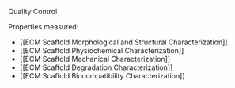 Quality Control

Properties measured:
- [[ECM Scaffold Morphological and Structural Characterization]]
- [[ECM Scaffold Physiochemical Characterization]]
- [[ECM Scaffold Mechanical Characterization]]
- [[ECM Scaffold Degradation Characterization]]
- [[ECM Scaffold Biocompatibility Characterization]]
